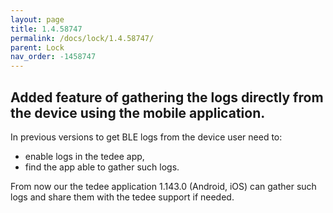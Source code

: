 ```yaml
---
layout: page
title: 1.4.58747
permalink: /docs/lock/1.4.58747/
parent: Lock
nav_order: -1458747
---
```


## Added feature of gathering the logs directly from the device using the mobile application.

In previous versions to get BLE logs from the device user need to:
- enable logs in the tedee app,
- find the app able to gather such logs.

From now our the tedee application 1.143.0 (Android, iOS) can gather such logs and share them with the tedee support if needed.
